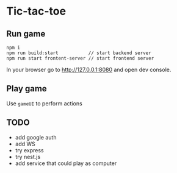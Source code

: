 # Tic-tac-toe

## Run game

```
npm i
npm run build:start           // start backend server
npm run start frontent-server // start frontend server
```
In your browser go to http://127.0.0.1:8080 and open dev console.

## Play game

Use `gameUI` to perform actions

## TODO
- add google auth
- add WS
- try express
- try nest.js
- add service that could play as computer